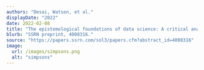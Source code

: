 ```yaml
---
authors: "Desai, Watson, et al."
displayDate: "2022"
date: 2022-02-08
title: "The epistemological foundations of data science: A critical analysis"
blurb: "SSRN preprint, 4008316."
source: "https://papers.ssrn.com/sol3/papers.cfm?abstract_id=4008316"
image:
  url: /images/simpsons.png
  alt: "simpsons"
---
```

